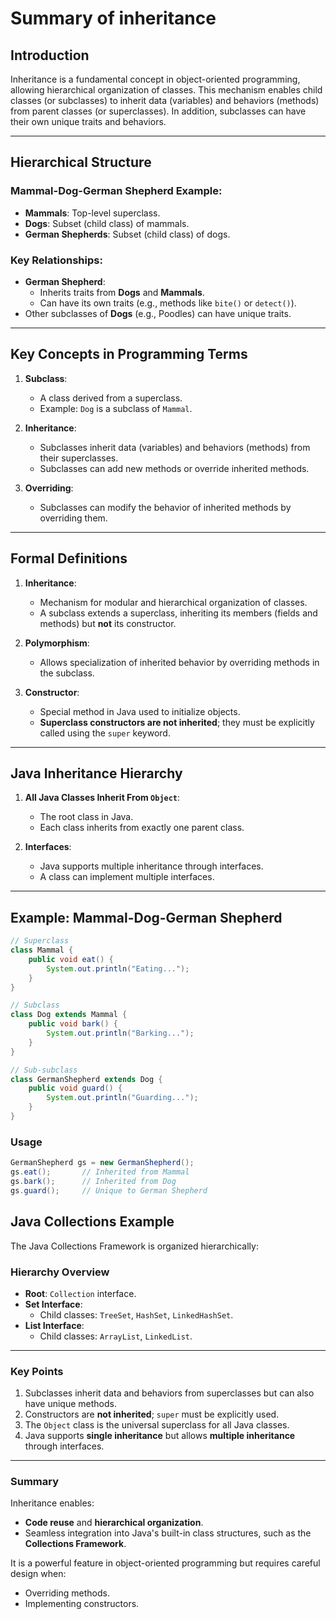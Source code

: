 # Summary of inheritance

## Introduction
Inheritance is a fundamental concept in object-oriented programming, allowing hierarchical organization of classes. This mechanism enables child classes (or subclasses) to inherit data (variables) and behaviors (methods) from parent classes (or superclasses). In addition, subclasses can have their own unique traits and behaviors.

---

## Hierarchical Structure
### Mammal-Dog-German Shepherd Example:
- **Mammals**: Top-level superclass.
- **Dogs**: Subset (child class) of mammals.
- **German Shepherds**: Subset (child class) of dogs.
  
### Key Relationships:
- **German Shepherd**:
  - Inherits traits from **Dogs** and **Mammals**.
  - Can have its own traits (e.g., methods like `bite()` or `detect()`).
- Other subclasses of **Dogs** (e.g., Poodles) can have unique traits.

---

## Key Concepts in Programming Terms
1. **Subclass**:
   - A class derived from a superclass.
   - Example: `Dog` is a subclass of `Mammal`.
   
2. **Inheritance**:
   - Subclasses inherit data (variables) and behaviors (methods) from their superclasses.
   - Subclasses can add new methods or override inherited methods.

3. **Overriding**:
   - Subclasses can modify the behavior of inherited methods by overriding them.

---

## Formal Definitions
1. **Inheritance**:
   - Mechanism for modular and hierarchical organization of classes.
   - A subclass extends a superclass, inheriting its members (fields and methods) but **not** its constructor.

2. **Polymorphism**:
   - Allows specialization of inherited behavior by overriding methods in the subclass.

3. **Constructor**:
   - Special method in Java used to initialize objects.
   - **Superclass constructors are not inherited**; they must be explicitly called using the `super` keyword.

---

## Java Inheritance Hierarchy
1. **All Java Classes Inherit From `Object`**:
   - The root class in Java.
   - Each class inherits from exactly one parent class.

2. **Interfaces**:
   - Java supports multiple inheritance through interfaces.
   - A class can implement multiple interfaces.

---

## Example: Mammal-Dog-German Shepherd
```java
// Superclass
class Mammal {
    public void eat() {
        System.out.println("Eating...");
    }
}

// Subclass
class Dog extends Mammal {
    public void bark() {
        System.out.println("Barking...");
    }
}

// Sub-subclass
class GermanShepherd extends Dog {
    public void guard() {
        System.out.println("Guarding...");
    }
}
```

### Usage

```java
GermanShepherd gs = new GermanShepherd();
gs.eat();       // Inherited from Mammal
gs.bark();      // Inherited from Dog
gs.guard();     // Unique to German Shepherd
```

## Java Collections Example

The Java Collections Framework is organized hierarchically:

### Hierarchy Overview
- **Root**: `Collection` interface.
- **Set Interface**:
  - Child classes: `TreeSet`, `HashSet`, `LinkedHashSet`.
- **List Interface**:
  - Child classes: `ArrayList`, `LinkedList`.

---

### Key Points
1. Subclasses inherit data and behaviors from superclasses but can also have unique methods.
2. Constructors are **not inherited**; `super` must be explicitly used.
3. The `Object` class is the universal superclass for all Java classes.
4. Java supports **single inheritance** but allows **multiple inheritance** through interfaces.

---

### Summary
Inheritance enables:
- **Code reuse** and **hierarchical organization**.
- Seamless integration into Java's built-in class structures, such as the **Collections Framework**.

It is a powerful feature in object-oriented programming but requires careful design when:
- Overriding methods.
- Implementing constructors.

